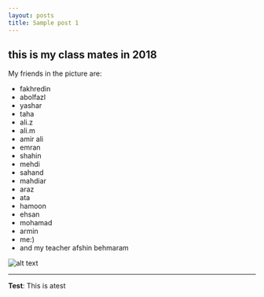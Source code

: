 ```yaml
---
layout: posts
title: Sample post 1
---
```


## this is my class mates in 2018
My friends in the picture are:
- fakhredin
- abolfazl
- yashar
- taha
- ali.z
- ali.m
- amir ali
- emran
- shahin
- mehdi
- sahand
- mahdiar
- araz
- ata
- hamoon
- ehsan
- mohamad
- armin
- me:)
- and my teacher afshin behmaram




![alt text]({{babakbehkamkia.github.io}}/c:dev/babakbehkamkia.github.io/assets/images "mygrouppic.jpg")



---
**Test**: This is atest
